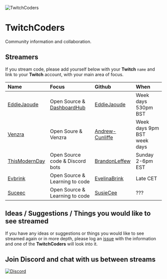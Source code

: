 ![TwitchCoders](https://user-images.githubusercontent.com/624760/38853689-ecef5316-4215-11e8-9744-42329ec951f6.png)


# TwitchCoders

Community information and collaboration.

## Streamers

If you stream code, please add yourself below with your **Twitch** `name` and link to your **Twitch** account, with your main area of focus.

| Name | Focus | Github | When |
| :--- | :--- | :--- | :--- |
| [EddieJaoude](http://twitch.tv/eddiejaoude) | Open Source & [DashboardHub](http://github.com/DashboardHub/PipelineDashboard) | [EddieJaoude](http://github.com/eddiejaoude) | Week days 530pm BST |
| [Venzra](http://twitch.tv/venzra) | Open Soure & Venzra | [Andrew-Cunliffe](https://github.com/Andrew-Cunliffe) | Week days 9pm BST week days |
| [ThisModernDay](http://twitch.tv/thismodernday) | Open Source code & Discord bots | [BrandonLeffew](https://github.com/BrandonLeffew) | Sunday 2-6pm EST |
| [Evbrink](http://twitch.tv/evbrink) | Open Source & Learning to code | [EvelinaBrink](https://github.com/Evelinabrink) | Late CET |
| [Suceec](http://twitch.tv/suceec) | Open Source & Learning to code | [SusieCee](https://github.com/susiecee) | ??? |

## Ideas / Suggestions / Things you would like to see streamed

If you have any ideas or suggestions or things you would like to see streamed again or in more depth, please log an [issue](https://github.com/TwitchCoders/twitchcoders.github.io/issues) with the information and one of the **TwitchCoders** will look into it.

## Join Discord and chat with us between streams

[![Discord](https://user-images.githubusercontent.com/624760/38853439-239a9228-4215-11e8-93ee-ff5aa66e6ee8.png)](https://discord.gg/jVwPDFd)
